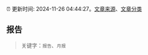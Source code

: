 :alarm_clock: 更新时间: 2024-11-26 04:44:27。[文章来源](/README.md)、[文章分类](/TAGS.md)

## 报告


> 关键字：`报告`、`月报`



